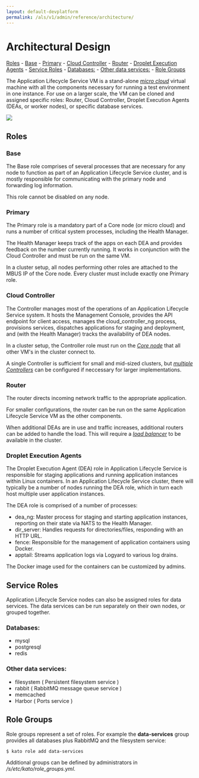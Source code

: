 ```yaml
---
layout: default-devplatform
permalink: /als/v1/admin/reference/architecture/
---
```

<!--PUBLISHED-->

Architectural Design[](#architectural-design "Permalink to this headline")
===========================================================================
 [Roles](#roles)
        -   [Base](#base)
        -   [Primary](#primary)
        -   [Cloud Controller](#cloud-controller)
        -   [Router](#router)
        -   [Droplet Execution Agents](#droplet-execution-agents)
    -   [Service Roles](#service-roles)
        -   [Databases:](#databases)
        -   [Other data services:](#other-data-services)
    -   [Role Groups](#role-groups)

The Application Lifecycle Service VM is a stand-alone [*micro
cloud*](/als/v1/user/reference/glossary/#term-micro-cloud) virtual
machine with all the components necessary for running a test environment
in one instance. For use on a larger scale, the VM can be cloned and
assigned specific roles: Router, Cloud Controller, Droplet Execution
Agents (DEAs, or worker nodes), or specific database services.

<img src="/content/documentation/devplatform/stackato/images/helion-architecture-diagram.png" />

Roles[](#roles "Permalink to this headline")
---------------------------------------------

### Base[](#base "Permalink to this headline")

The Base role comprises of several processes that are necessary for any
node to function as part of an Application Lifecycle Service cluster, and is mostly
responsible for communicating with the primary node and forwarding log
information.

This role cannot be disabled on any node.

### Primary[](#primary "Permalink to this headline")

The Primary role is a mandatory part of a Core node (or micro cloud) and
runs a number of critical system processes, including the Health
Manager.

The Health Manager keeps track of the apps on each DEA and provides
feedback on the number currently running. It works in conjunction with
the Cloud Controller and must be run on the same VM.

In a cluster setup, all nodes performing other roles are attached to the
MBUS IP of the Core node. Every cluster must include exactly one Primary
role.

### Cloud Controller[](#cloud-controller "Permalink to this headline")

The Controller manages most of the operations of an Application Lifecycle Service system. It
hosts the Management Console, provides the API endpoint for client
access, manages the cloud\_controller\_ng process, provisions services,
dispatches applications for staging and deployment, and (with the Health
Manager) tracks the availability of DEA nodes.

In a cluster setup, the Controller role must run on the [*Core
node*](/als/v1/admin/cluster/#server-cluster-core-node) that all other
VM's in the cluster connect to.

A single Controller is sufficient for small and mid-sized clusters, but
[*multiple
Controllers*](/als/v1/admin/cluster/#cluster-multi-controllers) can be
configured if neccessary for larger implementations.

### Router[](#router "Permalink to this headline")

The router directs incoming network traffic to the appropriate
application.

For smaller configurations, the router can be run on the same Application Lifecycle Service
VM as the other components.

When additional DEAs are in use and traffic increases, additional
routers can be added to handle the load. This will require a [*load
balancer*](/als/v1/admin/cluster/#cluster-load-balancer) to be available
in the cluster.

### Droplet Execution Agents[](#droplet-execution-agents "Permalink to this headline")

The Droplet Execution Agent (DEA) role in Application Lifecycle Service is responsible for
staging applications and running application instances within Linux
containers. In an Application Lifecycle Service cluster, there will typically be a number of
nodes running the DEA role, which in turn each host multiple user
application instances.

The DEA role is comprised of a number of processes:

-   dea\_ng: Master process for staging and starting application instances, reporting on their state via NATS to the Health Manager.
-   dir\_server: Handles requests for directories/files, responding with an HTTP URL.
-   fence: Responsible for the management of application containers using Docker.
-   apptail: Streams application logs via Logyard to various log drains.

The Docker image used for the containers can be customized by admins.

Service Roles[](#service-roles "Permalink to this headline")
-------------------------------------------------------------

Application Lifecycle Service nodes can also be assigned roles for data services. The data
services can be run separately on their own nodes, or grouped together.

### Databases:[](#databases "Permalink to this headline")

-   mysql
-   postgresql
-   redis

### Other data services:[](#other-data-services "Permalink to this headline")

-   filesystem ( Persistent filesystem service )
-   rabbit ( RabbitMQ message queue service )
-   memcached
-   Harbor ( Ports service )

Role Groups[](#role-groups "Permalink to this headline")
---------------------------------------------------------

Role groups represent a set of roles. For example the **data-services**
group provides all databases plus RabbitMQ and the filesystem service:

    $ kato role add data-services

Additional groups can be defined by administrators in
*/s/etc/kato/role\_groups.yml*.